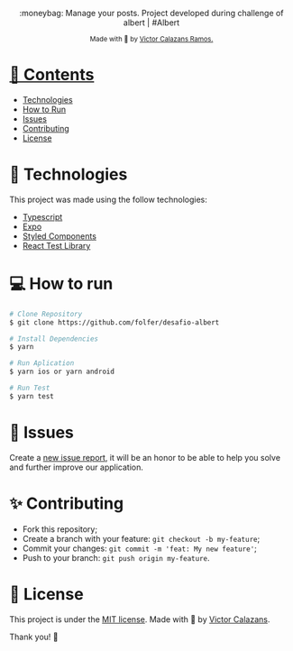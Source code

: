 <p align="center">
</p>

<p align="center">
  :moneybag: Manage your posts. Project developed during challenge of albert | #Albert
</p>

<div align="center">
  <sub> Made with 💖 by
    <a href="https://github.com/folfer">Victor Calazans Ramos.
  </sub>
</div>

# 📌 Contents

- [Technologies](#rocket-technologies)
- [How to Run](#computer-how-to-run)
- [Issues](#bug-issues)
- [Contributing](#sparkles-issues)
- [License](#page_facing_up-license)

# :rocket: Technologies

This project was made using the follow technologies:

- [Typescript](https://www.typescriptlang.org/)
- [Expo]([https://nextjs.org/](https://expo.dev/))
- [Styled Components](https://styled-components.com/)
- [React Test Library]([https://testing-library.com/docs/react-testing-library/intro/](https://testing-library.com/docs/react-native-testing-library/intro/))

# :computer: How to run

```bash
# Clone Repository
$ git clone https://github.com/folfer/desafio-albert
```

```bash
# Install Dependencies
$ yarn

# Run Aplication
$ yarn ios or yarn android

# Run Test
$ yarn test
```

# :bug: Issues

Create a <a href="https://github.com/folfer/issues">new issue report</a>, it will be an honor to be able to help you solve and further improve our application.

# :sparkles: Contributing

- Fork this repository;
- Create a branch with your feature: `git checkout -b my-feature`;
- Commit your changes: `git commit -m 'feat: My new feature'`;
- Push to your branch: `git push origin my-feature`.

# :page_facing_up: License

This project is under the [MIT license](./LICENSE).
Made with 💖 by [Victor Calazans](https://www.linkedin.com/in/victorcalazansramos/).

Thank you! 🌠
